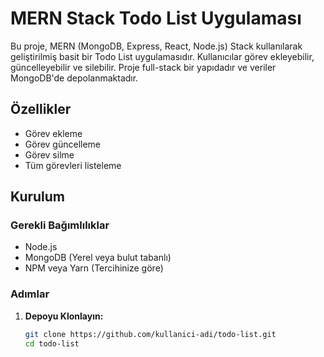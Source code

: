 # MERN Stack Todo List Uygulaması

Bu proje, MERN (MongoDB, Express, React, Node.js) Stack kullanılarak geliştirilmiş basit bir Todo List uygulamasıdır. Kullanıcılar görev ekleyebilir, güncelleyebilir ve silebilir. Proje full-stack bir yapıdadır ve veriler MongoDB'de depolanmaktadır.

## Özellikler

- Görev ekleme
- Görev güncelleme
- Görev silme
- Tüm görevleri listeleme

## Kurulum

### Gerekli Bağımlılıklar

- Node.js
- MongoDB (Yerel veya bulut tabanlı)
- NPM veya Yarn (Tercihinize göre)

### Adımlar

1. **Depoyu Klonlayın:**

   ```bash
   git clone https://github.com/kullanici-adi/todo-list.git
   cd todo-list

